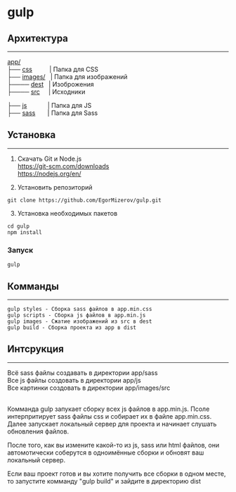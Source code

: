 # gulp

## Архитектура
<hr>
<a href="https://github.com/EgorMizerov/gulp/app/">app/</a><br>
├── <a href="https://github.com/EgorMizerov/gulp/app/css">css</a> &nbsp&nbsp&nbsp&nbsp&nbsp&nbsp&nbsp&nbsp&nbsp| Папка для CSS<br>
├── <a href="https://github.com/EgorMizerov/gulp/app/images">images/</a>&nbsp&nbsp | Папка для изображений<br>
├──── <a href="https://github.com/EgorMizerov/gulp/app/images/dest">dest</a>&nbsp&nbsp | Изоброжения<br>
├──── <a href="https://github.com/EgorMizerov/gulp/app/images/src">src</a>&nbsp&nbsp&nbsp&nbsp | Исходники<br>

├── <a href="https://github.com/EgorMizerov/gulp/app/js">js</a> &nbsp;&nbsp;&nbsp;&nbsp;&nbsp;&nbsp;&nbsp;&nbsp;&nbsp;&nbsp;&nbsp;| Папка для JS<br>
├── <a href="https://github.com/EgorMizerov/gulp/app/sass">sass</a>&nbsp;&nbsp;&nbsp;&nbsp;&nbsp;&nbsp; | Папка для Sass<br>

## Установка
<hr>

1. Скачать Git и Node.js<br>
https://git-scm.com/downloads<br>
https://nodejs.org/en/

2. Установить репозиторий
```
git clone https://github.com/EgorMizerov/gulp.git
```
3. Установка необходимых пакетов

```
cd gulp
npm install
```
### Запуск
```
gulp
```

## Комманды
<hr>

```
gulp styles - Сборка sass файлов в app.min.css
gulp scripts - Сборка js файлов в app.min.js
gulp images - Сжатие изображений из src в dest
gulp build - Сборка проекта из app в dist

```

## Интсрукция
<hr>
Всё sass файлы создавать в директории app/sass<br>
Все js файлы создовать в директории app/js<br>
Все картинки создовать в директории app/images/src<br><br>

Комманда gulp запукает сборку всех js файлов в app.min.js. Псоле интерпритирует sass файлы css и собирает их в файле app.min.css. Далее запускает локальный сервер для проекта и начинает слушать обновления файлов.

После того, как вы измените какой-то из js, sass или html файлов, они автомотически соберутся в одноимённые сборки и обновят ваш локальный сервер.

Если ваш проект готов и вы хотите получить все сборки в одном месте, то запустите комманду "gulp build" и зайдите в директорию dist
